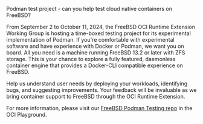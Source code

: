 Podman test project - can you help test cloud native containers on FreeBSD?

From September 2 to October 11, 2024, the FreeBSD OCI Runtime Extension Working Group is hosting a time-boxed testing project for its experimental implementation of Podman. If you're comfortable with experimental software and have experience with Docker or Podman, we want you on board. All you need is a machine running FreeBSD 13.2 or later with ZFS storage. This is your chance to explore a fully featured, daemonless container engine that provides a Docker-CLI compatible experience on FreeBSD. 

Help us understand user needs by deploying your workloads, identifying bugs, and suggesting improvements. Your feedback will be invaluable as we bring container support to FreeBSD through the OCI Runtime Extension.

For more information, please visit our [FreeBSD Podman Testing repo](https://github.com/oci-playground/freebsd-podman-testing/blob/main/README.md) in the OCI Playground.
